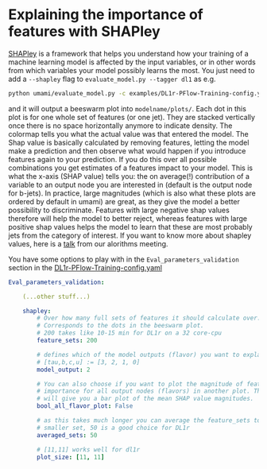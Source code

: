 # Explaining the importance of features with SHAPley

[SHAPley](https://github.com/slundberg/shap) is a framework that helps you understand how your training of a machine learning model is affected by the input variables, or in other words from which variables your model possibly learns the most. You just need to add a `--shapley` flag to `evaluate_model.py --tagger dl1` as e.g. 

```bash
python umami/evaluate_model.py -c examples/DL1r-PFlow-Training-config.yaml -e 230 --tagger dl1 --shapley
```

and it will output a beeswarm plot into `modelname/plots/`. Each dot in this plot is for one whole set of features (or one jet). They are stacked vertically once there is no space horizontally anymore to indicate density. The colormap tells you what the actual value was that entered the model. The Shap value is basically calculated by removing features, letting the model make a prediction and then observe what would happen if you introduce features again to your prediction. If you do this over all possible combinations you get estimates of a features impact to your model. This is what the x-axis (SHAP value) tells you: the on average(!) contribution of a variable to an output node you are interested in (default is the output node for b-jets). In practice, large magnitudes (which is also what these plots are ordered by default in umami) are great, as they give the model a better possibility to discriminate. Features with large negative shap values therefore will help the model to better reject, whereas features with large positive shap values helps the model to learn that these are most probably jets from the category of interest. If you want to know more about shapley values, here is a [talk](https://indico.cern.ch/event/1071129/#4-shapely-for-nn-input-ranking) from our alorithms meeting.

You have some options to play with in the `Eval_parameters_validation` section in the [DL1r-PFlow-Training-config.yaml](https://gitlab.cern.ch/atlas-flavor-tagging-tools/algorithms/umami/-/blob/master/examples/DL1r-PFlow-Training-config.yaml)
 
```yaml
Eval_parameters_validation:

    (...other stuff...)

    shapley:
        # Over how many full sets of features it should calculate over.
        # Corresponds to the dots in the beeswarm plot.
        # 200 takes like 10-15 min for DL1r on a 32 core-cpu
        feature_sets: 200

        # defines which of the model outputs (flavor) you want to explain
        # [tau,b,c,u] := [3, 2, 1, 0]
        model_output: 2

        # You can also choose if you want to plot the magnitude of feature
        # importance for all output nodes (flavors) in another plot. This
        # will give you a bar plot of the mean SHAP value magnitudes.
        bool_all_flavor_plot: False

        # as this takes much longer you can average the feature_sets to a
        # smaller set, 50 is a good choice for DL1r
        averaged_sets: 50

        # [11,11] works well for dl1r
        plot_size: [11, 11]
```
